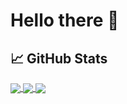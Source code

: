 # Hello there &#129492;

## &#x1f4c8; GitHub Stats

<a href="https://github.com/micogongob/micogongob">
  <img 
    align="center"
    src="https://github-readme-stats.vercel.app/api?username=micogongob&count_private=true&show_icons=true&theme=graywhite"
  />
</a>

<a href="https://github.com/micogongob/micogongob">
  <img 
    align="center"
    src="https://github-readme-stats.vercel.app/api/top-langs/?username=micogongob&langs_count=8&theme=graywhite"
  />
</a>

<a href="https://github.com/micogongob/micogongob">
  <img 
    align="center"
    src="https://github-readme-stats.vercel.app/api/wakatime?username=willianrod&theme=graywhite"
  />
</a>


<!--
**micogongob/micogongob** is a ✨ _special_ ✨ repository because its `README.md` (this file) appears on your GitHub profile.

Here are some ideas to get you started:

- 🔭 I’m currently working on ...
- 🌱 I’m currently learning ...
- 👯 I’m looking to collaborate on ...
- 🤔 I’m looking for help with ...
- 💬 Ask me about ...
- 📫 How to reach me: ...
- 😄 Pronouns: ...
- ⚡ Fun fact: ...
-->
